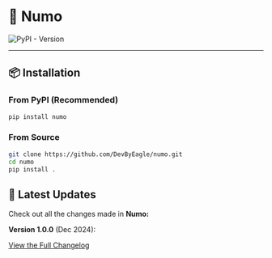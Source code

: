 # 🚀 Numo

<!--![Library Icon](https://path/to/your/icon.png)-->

![PyPI - Version](https://img.shields.io/pypi/v/numo?color=%20%230078D7)

---

## 📦 **Installation**

### From PyPI (Recommended)

```bash
pip install numo
```

### From Source

```bash
git clone https://github.com/DevByEagle/numo.git  
cd numo  
pip install .
```

## 📢 Latest Updates

Check out all the changes made in **Numo:**

**Version 1.0.0** (Dec 2024):


[View the Full Changelog]()
